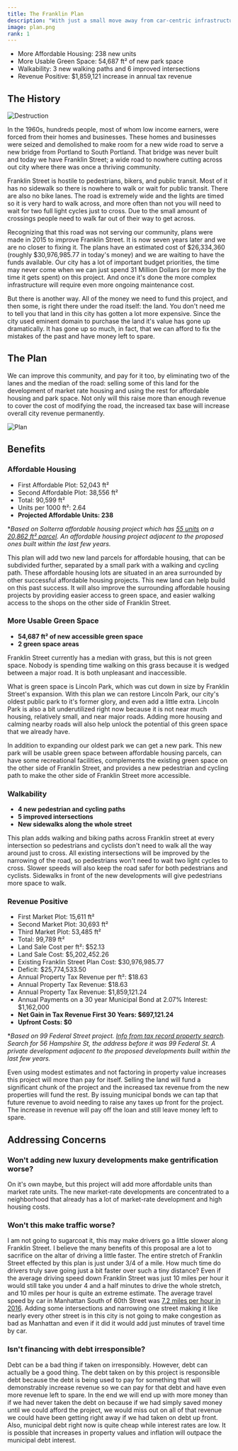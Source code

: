 ```yaml
---
title: The Franklin Plan
description: "With just a small move away from car-centric infrastructure we can provide more affordable housing, get more usable green space, make our community more walkable, and make money doing it!"
image: plan.png
rank: 1
---
```


- More Affordable Housing: 238 new units
- More Usable Green Space: 54,687 ft² of new park space
- Walkability: 3 new walking paths and 6 improved intersections
- Revenue Positive: $1,859,121 increase in annual tax revenue

## The History

<p class="text-center"><img src="/MiddleFranklin1969_web.jpg" alt="Destruction"/></p>

In the 1960s, hundreds people, most of whom low income earners, were forced from their homes and businesses. These homes and businesses were seized and demolished to make room for a new wide road to serve a new bridge from Portland to South Portland. That bridge was never built and today we have Franklin Street; a wide road to nowhere cutting across out city where there was once a thriving community.

Franklin Street is hostile to pedestrians, bikers, and public transit. Most of it has no sidewalk so there is nowhere to walk or wait for public transit. There are also no bike lanes. The road is extremely wide and the lights are timed so it is very hard to walk across, and more often than not you will need to wait for two full light cycles just to cross. Due to the small amount of crossings people need to walk far out of their way to get across.

Recognizing that this road was not serving our community, plans were made in 2015 to improve Franklin Street. It is now seven years later and we are no closer to fixing it. The plans have an estimated cost of $26,334,360 (roughly $30,976,985.77 in today's money) and we are waiting to have the funds available. Our city has a lot of important budget priorities, the time may never come when we can just spend 31 Million Dollars (or more by the time it gets spent) on this project. And once it's done the more complex infrastructure will require even more ongoing maintenance cost.

But there is another way. All of the money we need to fund this project, and then some, is right there under the road itself: the land. You don't need me to tell you that land in this city has gotten a lot more expensive. Since the city used eminent domain to purchase the land it's value has gone up dramatically. It has gone up so much, in fact, that we can afford to fix the mistakes of the past and have money left to spare.

## The Plan

We can improve this community, and pay for it too, by eliminating two of the lanes and the median of the road: selling some of this land for the development of market rate housing and using the rest for affordable housing and park space. Not only will this raise more than enough revenue to cover the cost of modifying the road, the increased tax base will increase overall city revenue permanently.

<p class="text-center"><img src="/plan.png" alt="Plan"/></p>

## Benefits

### Affordable Housing

- First Affordable Plot: 52,043 ft²
- Second Affordable Plot: 38,556 ft²
- Total: 90,599 ft²
- Units per 1000 ft²: 2.64
- **Projected Affordable Units: 238**

**Based on Solterra affordable housing project which has [55 units](https://bangordailynews.com/2020/11/18/bdn-maine/portland-housing-authority-announces-completion-of-solterra-at-58-boyd-street/) on a [20,862 ft² parcel](https://portlandme.maps.arcgis.com/apps/webappviewer/index.html?id=6208128831ea40c7a7c432317527336b). An affordable housing project adjacent to the proposed ones built within the last few years.*

This plan will add two new land parcels for affordable housing, that can be subdivided further, separated by a small park with a walking and cycling path. These affordable housing lots are situated in an area surrounded by other successful affordable housing projects. This new land can help build on this past success. It will also improve the surrounding affordable housing projects by providing easier access to green space, and easier walking access to the shops on the other side of Franklin Street.

### More Usable Green Space

- **54,687 ft² of new accessible green space**
- **2 green space areas**

Franklin Street currently has a median with grass, but this is not green space. Nobody is spending time walking on this grass because it is wedged between a major road. It is both unpleasant and inaccessible.

What is green space is Lincoln Park, which was cut down in size by Franklin Street's expansion. With this plan we can restore Lincoln Park, our city's oldest public park to it's former glory, and even add a little extra. Lincoln Park is also a bit underutilized right now because it is not near much housing, relatively small, and near major roads. Adding more housing and calming nearby roads will also help unlock the potential of this green space that we already have.

In addition to expanding our oldest park we can get a new park. This new park will be usable green space between affordable housing parcels, can have some recreational facilities, complements the existing green space on the other side of Franklin Street, and provides a new pedestrian and cycling path to make the other side of Franklin Street more accessible.

### Walkability

- **4 new pedestrian and cycling paths**
- **5 improved intersections**
- **New sidewalks along the whole street**

This plan adds walking and biking paths across Franklin street at every intersection so pedestrians and cyclists don't need to walk all the way around just to cross. All existing intersections will be improved by the narrowing of the road, so pedestrians won't need to wait two light cycles to cross. Slower speeds will also keep the road safer for both pedestrians and cyclists. Sidewalks in front of the new developments will give pedestrians more space to walk.

### Revenue Positive

- First Market Plot: 15,611 ft²
- Second Market Plot: 30,693 ft²
- Third Market Plot: 53,485 ft²
- Total: 99,789 ft²
- Land Sale Cost per ft²: $52.13
- Land Sale Cost: $5,202,452.26
- Existing Franklin Street Plan Cost: $30,976,985.77
- Deficit: $25,774,533.50
- Annual Property Tax Revenue per ft²: $18.63
- Annual Property Tax Revenue: $18.63
- Annual Property Tax Revenue: $1,859,121.24
- Annual Payments on a 30 year Municipal Bond at 2.07% Interest: $1,162,000
- **Net Gain in Tax Revenue First 30 Years: $697,121.24**
- **Upfront Costs: $0**

**Based on 99 Federal Street project. [Info from tax record property search](https://assessors.portlandmaine.gov/Search/commonsearch.aspx?mode=realprop). Search for 56 Hampshire St, the address before it was 99 Federal St. A private development adjacent to the proposed developments built within the last few years.*

Even using modest estimates and not factoring in property value increases this project will more than pay for itself. Selling the land will fund a significant chunk of the project and the increased tax revenue from the new properties will fund the rest. By issuing municipal bonds we can tap that future revenue to avoid needing to raise any taxes up front for the project. The increase in revenue will pay off the loan and still leave money left to spare.

## Addressing Concerns

### Won't adding new luxury developments make gentrification worse?

On it's own maybe, but this project will add more affordable units than market rate units. The new market-rate developments are concentrated to a neighborhood that already has a lot of market-rate development and high housing costs.

### Won't this make traffic worse?

I am not going to sugarcoat it, this may make drivers go a little slower along Franklin Street. I believe the many benefits of this proposal are a lot to sacrifice on the altar of driving a little faster. The entire stretch of Franklin Street effected by this plan is just under 3/4 of a mile. How much time do drivers truly save going just a bit faster over such a tiny distance? Even if the average driving speed down Franklin Street was just 10 miles per hour it would still take you under 4 and a half minutes to drive the whole stretch, and 10 miles per hour is quite an extreme estimate. The average travel speed by car in Manhattan South of 60th Street was [7.2 miles per hour in 2016](https://www.nyc.gov/html/dot/downloads/pdf/mobility-report-2018-screen-optimized.pdf). Adding some intersections and narrowing one street making it like nearly every other street is in this city is not going to make congestion as bad as Manhattan and even if it did it would add just minutes of travel time by car.

### Isn't financing with debt irresponsible?

Debt can be a bad thing if taken on irresponsibly. However, debt can actually be a good thing. The debt taken on by this project is responsible debt because the debt is being used to pay for something that will demonstrably increase revenue so we can pay for that debt and have even more revenue left to spare. In the end we will end up with more money than if we had never taken the debt on because if we had simply saved money until we could afford the project, we would miss out on all of that revenue we could have been getting right away if we had taken on debt up front. Also, municipal debt right now is quite cheap while interest rates are low. It is possible that increases in property values and inflation will outpace the municipal debt interest. 
